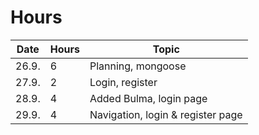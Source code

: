 # Hours

| Date  | Hours | Topic                             |
| ----- | ----- | --------------------------------- |
| 26.9. | 6     | Planning, mongoose                |
| 27.9. | 2     | Login, register                   |
| 28.9. | 4     | Added Bulma, login page           |
| 29.9. | 4     | Navigation, login & register page |
